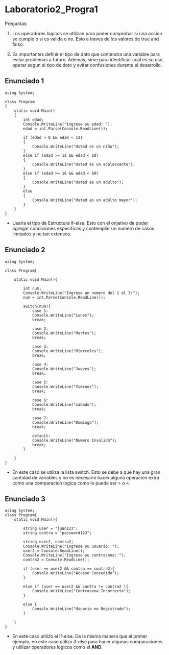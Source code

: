 # Laboratorio2_Progra1

Preguntas:
1. Los operadores logicos se utilizan para poder comprobar si una accion se cumple o si es valida o no. Esto
a traves de los valores de true and falso.

2. Es importantes definir el tipo de dato que contendra una variable para evitar problemas a futuro. Ademas,
sirve para identificar cual es su uso, operar segun el tipo de dato y evitar confusiones durante el desarrollo.

## Enunciado 1

```C#:
using System;

class Program
{
    static void Main()
    {
        int edad;
        Console.WriteLine("Ingrese su edad: ");
        edad = int.Parse(Console.ReadLine());

        if (edad > 0 && edad < 12)
        {
            Console.WriteLine("Usted es un niño");
        }
        else if (edad >= 12 && edad < 18)
        {
            Console.WriteLine("Usted es un adolescente");
        }
        else if (edad >= 18 && edad < 60)
        {
            Console.WriteLine("Usted es un adulto");
        }
        else
        {
            Console.WriteLine("Usted es un adulto mayor");
        }
    }
}
```
+ Usaria el tipo de Estructura if-else. Esto con el onjetivo de poder agregar condiciones especificas
y contemplar un numero de casos limitados y no tan extensos.

## Enunciado 2

```C#:
using System;

class Program{

    static void Main(){

        int num;
        Console.WriteLine("Ingrese un numero del 1 al 7:");
        num = int.Parse(Console.ReadLine());

        switch(num){
            case 1:
            Console.WriteLine("Lunes");
            break;
            
            case 2:
            Console.WriteLine("Martes");
            break;

            case 3:
            Console.WriteLine("Miercoles");
            break;

            case 4:
            Console.WriteLine("Jueves");
            break;

            case 5:
            Console.WriteLine("Viernes");
            break;

            case 6:
            Console.WriteLine("sabado");
            break;

            case 7:
            Console.WriteLine("Domingo");
            break;

            default:
            Console.WriteLine("Numero Invalido");
            break;            
        }

    }
}
```
+ En este caso se utiliza la lista switch. Esto se debe a que hay una gran cantidad de variables y no es 
necesario hacer alguna operacion extra como una comparacion logica como lo puede ser > o <.

## Enunciado 3

```C#:
using System;
class Program{
    static void Main(){

        string user = "juan123";
        string contra = "password123";

        string user2, contra2;
        Console.WriteLine("Ingrese su usuario: ");
        user2 = Console.ReadLine();
        Console.WriteLine("Ingrese su contrasena: ");
        contra2 = Console.ReadLine();

        if (user == user2 && contra == contra2){
            Console.WriteLine("Acceso Concedido");
        }

        else if (user == user2 && contra != contra2 ){
            Console.WriteLine("Contrasena Incorrecta");
        }

        else {
            Console.WriteLine("Usuario no Registrado");
        }

    }
}
```
+ En este caso utilizo el if-else. De la misma manera que el primer ejemplo, en este caso utilizo if-else
para hacer algunas comparaciones y utilizar operadores logicos como el **AND**.